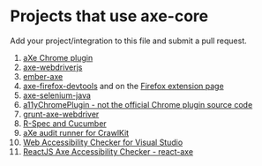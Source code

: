 # Projects that use axe-core

Add your project/integration to this file and submit a pull request.

1. [aXe Chrome plugin](https://chrome.google.com/webstore/detail/axe/lhdoppojpmngadmnindnejefpokejbdd)
2. [axe-webdriverjs](https://www.npmjs.com/package/axe-webdriverjs)
3. [ember-axe](https://www.npmjs.com/package/ember-axe)
4. [axe-firefox-devtools](https://github.com/dequelabs/axe-firefox-devtools) and on the [Firefox extension page](https://addons.mozilla.org/en-US/firefox/addon/axe-devtools/)
5. [axe-selenium-java](https://github.com/dequelabs/axe-selenium-java)
6. [a11yChromePlugin - not the official Chrome plugin source code](https://github.com/ptrstpp950/a11yChromePlugin)
7. [grunt-axe-webdriver](https://www.npmjs.com/package/grunt-axe-webdriver)
8. [R-Spec and Cucumber](https://github.com/dequelabs/axe-matchers)
9. [aXe audit runner for CrawlKit](https://github.com/crawlkit/runner-axe)
10. [Web Accessibility Checker for Visual Studio](https://visualstudiogallery.msdn.microsoft.com/3aabefab-1681-4fea-8f95-6a62e2f0f1ec)
11. [ReactJS Axe Accessibility Checker - react-axe](https://github.com/dylanb/react-axe)
